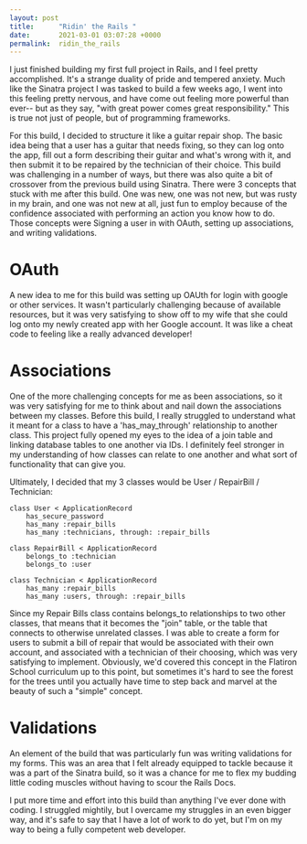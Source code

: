 ```yaml
---
layout: post
title:      "Ridin' the Rails "
date:       2021-03-01 03:07:28 +0000
permalink:  ridin_the_rails
---
```



I just finished building my first full project in Rails, and I feel pretty accomplished. It's a strange duality of pride and tempered anxiety. Much like the Sinatra project I was tasked to build a few weeks ago, I went into this feeling pretty nervous, and have come out feeling more powerful than ever-- but as they say, "with great power comes great responsibility." This is true not just of people, but of programming frameworks. 

For this build, I decided to structure it like a guitar repair shop. The basic idea being that a user has a guitar that needs fixing, so they can log onto the app, fill out a form describing their guitar and what's wrong with it, and then submit it to be repaired by the technician of their choice. This build was challenging in a number of ways, but there was also quite a bit of crossover from the previous build using Sinatra. There were 3 concepts that stuck with me after this build. One was new, one was not new, but was rusty in my brain, and one was not new at all, just fun to employ because of the confidence associated with performing an action you know how to do. Those concepts were Signing a user in with OAuth, setting up associations, and writing validations. 


# OAuth
A new idea to me for this build was setting up OAUth for login with google or other services. It wasn't particularly challenging because of available resources, but it was very satisfying to show off to my wife that she could log onto my newly created app with her Google account. It was like a cheat code to feeling like a really advanced developer!

# Associations 

One of the more challenging concepts for me as been associations, so it was very satisfying for me to think about and nail down the associations between my classes. Before this build, I really struggled to understand what it meant for a class to have a 'has_may_through' relationship to another class. This project fully opened my eyes to the idea of a join table and linking database tables to one another via IDs. I definitely feel stronger in my understanding of how classes can relate to one another and what sort of functionality that can give you. 

Ultimately, I decided that my 3 classes would be User / RepairBill / Technician:
```
class User < ApplicationRecord
    has_secure_password
    has_many :repair_bills 
    has_many :technicians, through: :repair_bills
```

```
class RepairBill < ApplicationRecord
    belongs_to :technician
    belongs_to :user
```

```
class Technician < ApplicationRecord
    has_many :repair_bills
    has_many :users, through: :repair_bills
```

Since my Repair Bills class contains belongs_to relationships to two other classes, that means that it becomes the "join" table, or the table that connects to otherwise unrelated classes. I was able to create a form for users to submit a bill of repair that would be associated with their own account, and associated with a technician of their choosing, which was very satisfying to implement. Obviously, we'd covered this concept in the Flatiron School curriculum up to this point, but sometimes it's hard to see the forest for the trees until you actually have time to step back and marvel at the beauty of such a "simple" concept. 

# Validations 

An element of the build that was particularly fun was writing validations for my forms. This was an area that I felt already equipped to tackle because it was a part of the Sinatra build, so it was a chance for me to flex my budding little coding muscles without having to scour the Rails Docs. 

I put more time and effort into this build than anything I've ever done with coding. I struggled mightily, but I overcame my struggles in an even bigger way, and it's safe to say that I have a lot of work to do yet, but I'm on my way to being a fully competent web developer.


